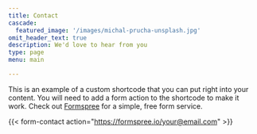 ```yaml
---
title: Contact
cascade:
  featured_image: '/images/michal-prucha-unsplash.jpg'
omit_header_text: true
description: We'd love to hear from you
type: page
menu: main

---
```



This is an example of a custom shortcode that you can put right into your content. You will need to add a form action to the shortcode to make it work. Check out [Formspree](https://formspree.io/) for a simple, free form service. 

{{< form-contact action="https://formspree.io/your@email.com"  >}}
